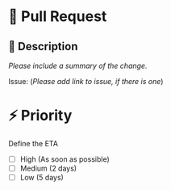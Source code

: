 # 🚀 Pull Request

## 📄 Description

*Please include a summary of the change.*

Issue: (*Please add link to issue, if there is one*)

# ⚡ Priority

Define the ETA

- [ ] High (As soon as possible)
- [ ] Medium (2 days)
- [ ] Low (5 days)
